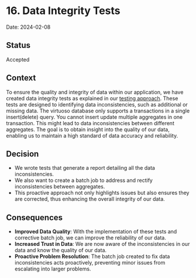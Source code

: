# 16. Data Integrity Tests

Date: 2024-02-08

## Status

Accepted

## Context

To ensure the quality and integrity of data within our application, we have created data integrity tests as explained in our [testing approach](0006-testing-approach.md).
These tests are designed to identifying data inconsistencies, such as additional or missing data.
The virtuoso database only supports a transactions in a single insert(delete) query. You cannot insert update multiple aggregates in one transaction. This might lead to data inconsistencies between different aggregates. 
The goal is to obtain insight into the quality of our data, enabling us to maintain a high standard of data accuracy and reliability.

## Decision

- We wrote tests that generate a report detailing all the data inconsistencies. 
- We also want to create a batch job to address and rectify inconsistencies between aggregates. 
- This proactive approach not only highlights issues but also ensures they are corrected, thus enhancing the overall integrity of our data.

## Consequences

- **Improved Data Quality**: With the implementation of these tests and corrective batch job, we can improve the reliability of our data.
- **Increased Trust in Data**: We are now aware of the inconsistencies in our data and know the quality of our data.
- **Proactive Problem Resolution**: The batch job created to fix data inconsistencies acts proactively, preventing minor issues from escalating into larger problems.
